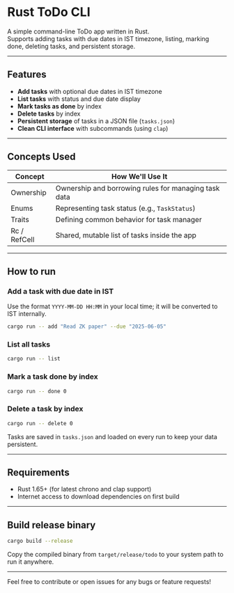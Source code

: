 # Rust ToDo CLI

A simple command-line ToDo app written in Rust.  
Supports adding tasks with due dates in IST timezone, listing, marking done, deleting tasks, and persistent storage.

---

## Features

- **Add tasks** with optional due dates in IST timezone
- **List tasks** with status and due date display
- **Mark tasks as done** by index
- **Delete tasks** by index
- **Persistent storage** of tasks in a JSON file (`tasks.json`)
- **Clean CLI interface** with subcommands (using `clap`)

---

## Concepts Used

| Concept      | How We'll Use It                                     |
| ------------ | ---------------------------------------------------- |
| Ownership    | Ownership and borrowing rules for managing task data |
| Enums        | Representing task status (e.g., `TaskStatus`)        |
| Traits       | Defining common behavior for task manager            |
| Rc / RefCell | Shared, mutable list of tasks inside the app         |

---

## How to run

### Add a task with due date in IST

Use the format `YYYY-MM-DD HH:MM` in your local time; it will be converted to IST internally.

```sh
cargo run -- add "Read ZK paper" --due "2025-06-05"
```

### List all tasks

```sh
cargo run -- list
```

### Mark a task done by index

```sh
cargo run -- done 0
```

### Delete a task by index

```sh
cargo run -- delete 0
```

Tasks are saved in `tasks.json` and loaded on every run to keep your data persistent.

---

## Requirements

- Rust 1.65+ (for latest chrono and clap support)
- Internet access to download dependencies on first build

---

## Build release binary

```sh
cargo build --release
```

Copy the compiled binary from `target/release/todo` to your system path to run it anywhere.

---

Feel free to contribute or open issues for any bugs or feature requests!
